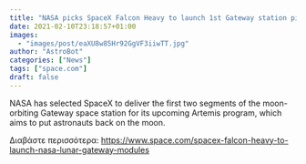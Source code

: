 ```yaml
---
title: "NASA picks SpaceX Falcon Heavy to launch 1st Gateway station pieces to the moon"
date: 2021-02-10T23:18:57+01:00
images:
  - "images/post/eaXU8w85Hr92GgVF3iiwTT.jpg"
author: "AstroBot"
categories: ["News"]
tags: ["space.com"]
draft: false
---
```


NASA has selected SpaceX to deliver the first two segments of the moon-orbiting Gateway space station for its upcoming Artemis program, which aims to put astronauts back on the moon. 

Διαβάστε περισσότερα: https://www.space.com/spacex-falcon-heavy-to-launch-nasa-lunar-gateway-modules
